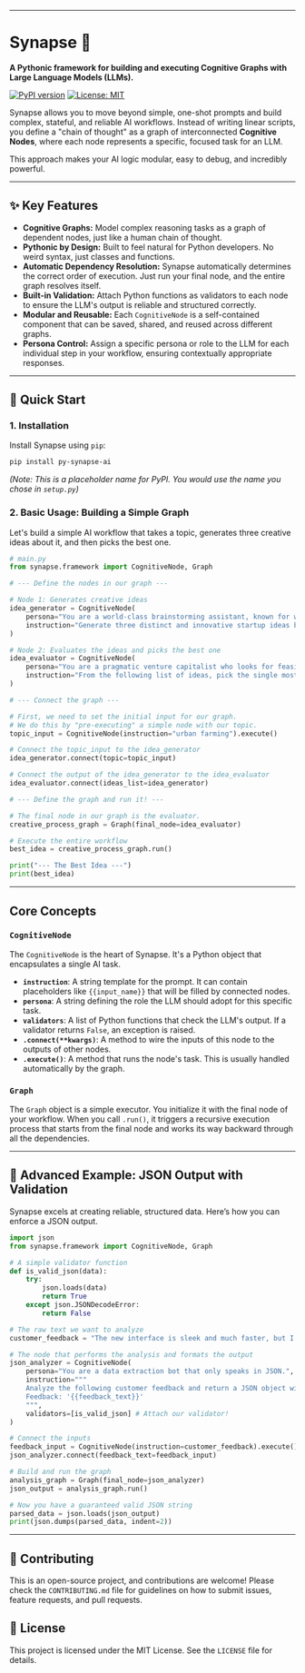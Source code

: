 

---

# Synapse 🧠

**A Pythonic framework for building and executing Cognitive Graphs with Large Language Models (LLMs).**

[![PyPI version](https://badge.fury.io/py/py-synapse-ai.svg)](https://badge.fury.io/py/py-synapse-ai)
[![License: MIT](https://img.shields.io/badge/License-MIT-yellow.svg)](https://opensource.org/licenses/MIT)

Synapse allows you to move beyond simple, one-shot prompts and build complex, stateful, and reliable AI workflows. Instead of writing linear scripts, you define a "chain of thought" as a graph of interconnected **Cognitive Nodes**, where each node represents a specific, focused task for an LLM.

This approach makes your AI logic modular, easy to debug, and incredibly powerful.

---

## ✨ Key Features

*   **Cognitive Graphs:** Model complex reasoning tasks as a graph of dependent nodes, just like a human chain of thought.
*   **Pythonic by Design:** Built to feel natural for Python developers. No weird syntax, just classes and functions.
*   **Automatic Dependency Resolution:** Synapse automatically determines the correct order of execution. Just run your final node, and the entire graph resolves itself.
*   **Built-in Validation:** Attach Python functions as validators to each node to ensure the LLM's output is reliable and structured correctly.
*   **Modular and Reusable:** Each `CognitiveNode` is a self-contained component that can be saved, shared, and reused across different graphs.
*   **Persona Control:** Assign a specific persona or role to the LLM for each individual step in your workflow, ensuring contextually appropriate responses.

---

## 🚀 Quick Start

### 1. Installation

Install Synapse using `pip`:

```bash
pip install py-synapse-ai
```
*(Note: This is a placeholder name for PyPI. You would use the name you chose in `setup.py`)*

### 2. Basic Usage: Building a Simple Graph

Let's build a simple AI workflow that takes a topic, generates three creative ideas about it, and then picks the best one.

```python
# main.py
from synapse.framework import CognitiveNode, Graph

# --- Define the nodes in our graph ---

# Node 1: Generates creative ideas
idea_generator = CognitiveNode(
    persona="You are a world-class brainstorming assistant, known for wild and creative ideas.",
    instruction="Generate three distinct and innovative startup ideas based on the topic: '{{topic}}'."
)

# Node 2: Evaluates the ideas and picks the best one
idea_evaluator = CognitiveNode(
    persona="You are a pragmatic venture capitalist who looks for feasibility and market potential.",
    instruction="From the following list of ideas, pick the single most promising one and explain your choice in one sentence. Ideas:\n{{ideas_list}}"
)

# --- Connect the graph ---

# First, we need to set the initial input for our graph.
# We do this by "pre-executing" a simple node with our topic.
topic_input = CognitiveNode(instruction="urban farming").execute()

# Connect the topic_input to the idea_generator
idea_generator.connect(topic=topic_input)

# Connect the output of the idea_generator to the idea_evaluator
idea_evaluator.connect(ideas_list=idea_generator)

# --- Define the graph and run it! ---

# The final node in our graph is the evaluator.
creative_process_graph = Graph(final_node=idea_evaluator)

# Execute the entire workflow
best_idea = creative_process_graph.run()

print("--- The Best Idea ---")
print(best_idea)
```

---

## Core Concepts

### `CognitiveNode`
The `CognitiveNode` is the heart of Synapse. It's a Python object that encapsulates a single AI task.

-   **`instruction`**: A string template for the prompt. It can contain placeholders like `{{input_name}}` that will be filled by connected nodes.
-   **`persona`**: A string defining the role the LLM should adopt for this specific task.
-   **`validators`**: A list of Python functions that check the LLM's output. If a validator returns `False`, an exception is raised.
-   **`.connect(**kwargs)`**: A method to wire the inputs of this node to the outputs of other nodes.
-   **`.execute()`**: A method that runs the node's task. This is usually handled automatically by the graph.

### `Graph`
The `Graph` object is a simple executor. You initialize it with the final node of your workflow. When you call `.run()`, it triggers a recursive execution process that starts from the final node and works its way backward through all the dependencies.

---

## 🔧 Advanced Example: JSON Output with Validation

Synapse excels at creating reliable, structured data. Here’s how you can enforce a JSON output.

```python
import json
from synapse.framework import CognitiveNode, Graph

# A simple validator function
def is_valid_json(data):
    try:
        json.loads(data)
        return True
    except json.JSONDecodeError:
        return False

# The raw text we want to analyze
customer_feedback = "The new interface is sleek and much faster, but I can't find the export button anywhere!"

# The node that performs the analysis and formats the output
json_analyzer = CognitiveNode(
    persona="You are a data extraction bot that only speaks in JSON.",
    instruction="""
    Analyze the following customer feedback and return a JSON object with 'sentiment' and 'key_frustration'.
    Feedback: '{{feedback_text}}'
    """,
    validators=[is_valid_json] # Attach our validator!
)

# Connect the inputs
feedback_input = CognitiveNode(instruction=customer_feedback).execute()
json_analyzer.connect(feedback_text=feedback_input)

# Build and run the graph
analysis_graph = Graph(final_node=json_analyzer)
json_output = analysis_graph.run()

# Now you have a guaranteed valid JSON string
parsed_data = json.loads(json_output)
print(json.dumps(parsed_data, indent=2))
```

---

## 🤝 Contributing

This is an open-source project, and contributions are welcome! Please check the `CONTRIBUTING.md` file for guidelines on how to submit issues, feature requests, and pull requests.

## 📄 License

This project is licensed under the MIT License. See the `LICENSE` file for details.
